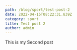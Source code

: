 ```yaml
---
path: /blog/sport/test-post-2
date: 2022-04-15T08:22:31.839Z
category: sport
title: Test post 2
author: admin
---
```

This is my Second post